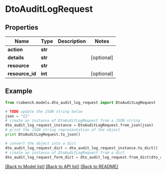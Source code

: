 # DtoAuditLogRequest


## Properties

Name | Type | Description | Notes
------------ | ------------- | ------------- | -------------
**action** | **str** |  | 
**details** | **str** |  | [optional] 
**resource** | **str** |  | 
**resource_id** | **int** |  | [optional] 

## Example

```python
from rcabench.models.dto_audit_log_request import DtoAuditLogRequest

# TODO update the JSON string below
json = "{}"
# create an instance of DtoAuditLogRequest from a JSON string
dto_audit_log_request_instance = DtoAuditLogRequest.from_json(json)
# print the JSON string representation of the object
print DtoAuditLogRequest.to_json()

# convert the object into a dict
dto_audit_log_request_dict = dto_audit_log_request_instance.to_dict()
# create an instance of DtoAuditLogRequest from a dict
dto_audit_log_request_form_dict = dto_audit_log_request.from_dict(dto_audit_log_request_dict)
```
[[Back to Model list]](../README.md#documentation-for-models) [[Back to API list]](../README.md#documentation-for-api-endpoints) [[Back to README]](../README.md)


